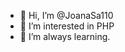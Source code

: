 - 👋 Hi, I’m @JoanaSa110
- 👀 I’m interested in PHP 
- 🌱 I’m always learning.

<!---
JoanaSa110/JoanaSa110 is a ✨ special ✨ repository because its `README.md` (this file) appears on your GitHub profile.
You can click the Preview link to take a look at your changes.
--->
